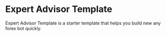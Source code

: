 Expert Advisor Template
===========
Expert Advisor Template is a starter template that helps you build new any forex bot quickly.